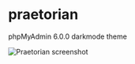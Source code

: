 # praetorian
phpMyAdmin 6.0.0 darkmode theme

![Praetorian screenshot](https://raw.githubusercontent.com/whiteout2/praetorian/main/media/screen.png)
